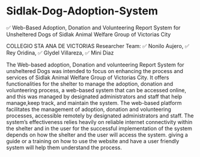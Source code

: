 # Sidlak-Dog-Adoption-System

✅ Web-Based Adoption, Donation and Volunteering Report System for Unsheltered Dogs of Sidlak Animal Welfare Group of Victorias City

COLLEGIO STA ANA DE VICTORIAS
Researcher Team: ✅ Nonilo Aujero, ✅ Rey Oridina, ✅ Glydel Villareza, ✅ Mini Diaz

The Web-based adoption, Donation and volunteering Report System for unsheltered Dogs was intended to focus on enhancing the process and services of Sidlak Animal Welfare Group of Victorias City. It offers functionalities for the shelter to manage the adoption, donation and volunteering process, a web-based system that can be accessed online, and this was managed by designated administrators and staff that help manage,keep track, and maintain the system.
The web-based platform facilitates the management of adoption, donation and volunteering processes, accessible remotely by designated administrators and staff.
The system’s effectiveness relies heavily on reliable internet connectivity within the shelter and in the user for the successful implementation of the system depends on how the shelter and the user will access the system. giving a guide or a training on how to use the website and have a user friendly system will help them understand the process.
